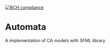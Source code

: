 [![BCH compliance](https://bettercodehub.com/edge/badge/FrancescoDeSimone/Automata?branch=master&token=9ea7699b321e0ad12a712ebf4e00c083aa4f9bc2)](https://bettercodehub.com/)
# Automata 
A implementation of CA models with SFML library
